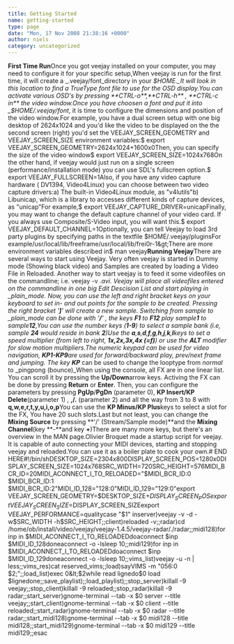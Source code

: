 ```yaml
---
title: Getting Started
name: getting-started
type: page
date: "Mon, 17 Nov 2008 21:38:16 +0000"
author: niels
category: uncategorized
---
```

**First Time Run**Once you got veejay installed on your computer, you may need to configure it for your specific setup,When veejay is run for the first time, it will create a _.veejay/font_directory in your _$HOME._It will look in this location to find a TrueType font file to use for the OSD display.You can activate various OSD's by pressing **CTRL-o**,**CTRL-h** , **CTRL-c in** the video window.Once you have choosen a font and put it into _$HOME/.veejay/font_, it is time to configure the dimensions and position of the video window.For example, you have a dual screen setup with one big desktop of 2624x1024 and you'd like the video to be displayed on the the second screen (right) you'd set the VEEJAY_SCREEN_GEOMETRY and VEEJAY_SCREEN_SIZE environment variables:$ export VEEJAY_SCREEN_GEOMETRY=2624x1024+1600x0Then, you can specify the size of the video window$ export VEEJAY_SCREEN_SIZE=1024x768On the other hand, if veejay would just run on a single screen (performance/installation mode) you can use SDL's fullscreen option.$ export VEEJAY_FULLSCREEN=1Also, if you have any video capture hardware ( DV1394, Video4Linux) you can choose between two video capture drivers:a) The built-in Video4Linux module, as "v4lutils"b) Libunicap, which is a library to accesses different kinds of capture devices, as "unicap"For example,$ export VEEJAY_CAPTURE_DRIVER=unicapFinally, you may want to change the default capture channel of your video card. If you always use Composite/S-Video input, you will want this.$ export VEEJAY_DEFAULT_CHANNEL=1Optionally, you can tell Veejay to load 3rd party plugins by specifying paths in the textfile $HOME/.veejay/pluginsFor example/usr/local/lib/freeframe/usr/local/lib/frei0r-1&gt;There are more environment variables described in$ man veejay**Running Veejay**There are several ways to start using Veejay. Very often veejay is started in Dummy mode (Showing black video) and Samples are created by loading a Video File in Reloaded. Another way to start veejay is to feed it some videofiles on the commandline; i.e. veejay -v *.avi. Veejay will place all videofiles entered on the commandline in one big Edit Descision List and start playing in _plain_mode. Now, you can use the left and right bracket keys on your keyboard to set in- and out points for the sample to be created. Pressing the right bracket '**]**' will create a new sample. Switching from _sample_ to _plain_mode can be done with '**/**' , the keys **F1** to **F12** play sample**1** to sample**12**,You can use the number keys (**1-9**) to select a sample bank (i.e, sample **24** would reside in bank **2**)Use the **a**,**s**,**d**,**f**,**g**,**h**,**j**,**k**,**l**keys to set a speed multiplier (from left to right, **1x,2x,3x,4x (=f)**) or use the **ALT** modifier for slow motion multipliers.The numeric keypad can be used for video navigation, **KP1-KP9**are used for forward/backward play, prev/next frame and jumping. The key **KP*** can be used to change the looptype from _normal_ to _pingpong (bounce)_When using the console, all FX are in one linear list. You can scroll it by pressing the **Up/Down**arrow keys. Activing the FX can be done by pressing **Return** or **Enter**. Then, you can configure the parameters by pressing **PgUp**/**PgDn** (parameter 0), **KP Insert/KP Delete**(parameter 1) , **,/.** (parameter 2) and all the way from 3 to 8 with **q,w,e,r,t,y,u,i,o,p**You can use the **KP Minus/KP Plus**keys to select a slot for the FX, You have 20 such slots.Last but not least, you can change the **Mixing Source** by pressing **'/' (Stream/Sample mode)**and the **Mixing Channel**(key **-**and key **+**)There are many more keys, but there's an overview in the MAN page.Olivier Broquet made a startup script for veejay. It is capable of auto connecting your MIDI devices, starting and stopping veejay and reloaded.You can use it as a boiler plate to cook your own.# END HERE#!/bin/shDESKTOP_SIZE=2304x800DISPLAY_SCREEN_POS=1280x0DISPLAY_SCREEN_SIZE=1024x768SRC_WIDTH=720SRC_HEIGHT=576MIDI_BCR_ID=20MIDI_ACONNECT_I_TO_RELOADED="$MIDI_BCR_ID:0 $MIDI_BCR_ID:1 $MIDI_BCR_ID:2"MIDI_ID_128="128:0"MIDI_ID_129="129:0"export VEEJAY_SCREEN_GEOMETRY=$DESKTOP_SIZE+$DISPLAY_SCREEN_POSexport VEEJAY_SCREEN_SIZE=$DISPLAY_SCREEN_SIZEexport VEEJAY_PERFORMANCE=qualitycase "$1" inserver)veejay -v -d -w$SRC_WIDTH -h$SRC_HEIGHT;;client)reloaded -v;;radar)cd /home/ob/install/video/veejay/veejay-1.4.5/veejay-radar/./radar;;midi128)for inp in $MIDI_ACONNECT_I_TO_RELOADEDdoaconnect $inp $MIDI_ID_128doneaconnect -o -lsleep 10;;midi129)for inp in $MIDI_ACONNECT_I_TO_RELOADEDdoaconnect $inp $MIDI_ID_129doneaconnect -o -lsleep 10;;vims_list)veejay -u -n | less;;vims_res)cat reserved_vims;;load)sayVIMS -m "056:0 $2;";;load_list)exec 0&lt;$2while read lignedo$0 load $lignedone;;save_playlist);;load_playlist);;stop_server)killall -9 veejay;;stop_client)killall -9 reloaded;;stop_radar)killall -9 radar;;start_server)gnome-terminal --tab -x $0 server --title veejay;;start_client)gnome-terminal --tab -x $0 client --title reloaded;;start_radar)gnome-terminal --tab -x $0 radar --title radar;;start_midi128)gnome-terminal --tab -x $0 midi128 --title midi128;;start_midi129)gnome-terminal --tab -x $0 midi129 --title midi129;;esac